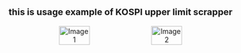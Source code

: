 <div style="text-align: center;">
    <p style="font-size: 18px; font-weight: bold;">this is usage example of KOSPI upper limit scrapper</p>
    <div style="display: flex; justify-content: center;">
        <img src="https://github.com/user-attachments/assets/9e5c1651-dfa5-4cf2-a1e9-2c0530df9366" alt="Image 1" style="width: 35%;">
        <img src="https://github.com/user-attachments/assets/fddd65b1-ba52-4296-bde4-65cd0fd6a1b4" alt="Image 2" style="width: 35%; margin-left: 10px;">
    </div>
</div>
